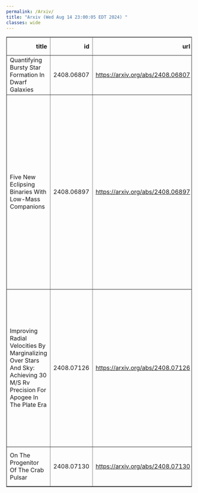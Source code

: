 ```yaml
---
permalink: /Arxiv/
title: "Arxiv (Wed Aug 14 23:00:05 EDT 2024) "
classes: wide
---
```

<table border="1" class="dataframe">
  <thead>
    <tr style="text-align: right;">
      <th>title</th>
      <th>id</th>
      <th>url</th>
      <th>authors</th>
      <th>Local Authors</th>
    </tr>
  </thead>
  <tbody>
    <tr>
      <td>Quantifying Bursty Star Formation In Dwarf Galaxies</td>
      <td>2408.06807</td>
      <td><a href="https://arxiv.org/abs/2408.06807" target="_blank">https://arxiv.org/abs/2408.06807</a></td>
      <td>Yuan-Sen Ting, Alexander P. Ji</td>
      <td>Yuan-Sen Ting</td>
    </tr>
    <tr>
      <td>Five New Eclipsing Binaries With Low-Mass Companions</td>
      <td>2408.06897</td>
      <td><a href="https://arxiv.org/abs/2408.06897" target="_blank">https://arxiv.org/abs/2408.06897</a></td>
      <td>J. Lipták, M. Skarka, E. Guenther, P. Chaturvedi, M. Vítková, R. Karjalainen, J. Šubjak, A. Hatzes, A. Bieryla, D. Gandolfi, S. H. Albrecht, P. G. Beck, H. J. Deeg, M. E. Everett, J. Higuera, D. Jones, S. Mathur, Y. G. Patel, C. M. Persson, S. Redfield, P. Kabáth</td>
      <td>Smita Mathur</td>
    </tr>
    <tr>
      <td>Improving Radial Velocities By Marginalizing Over Stars And Sky:   Achieving 30 M/S Rv Precision For Apogee In The Plate Era</td>
      <td>2408.07126</td>
      <td><a href="https://arxiv.org/abs/2408.07126" target="_blank">https://arxiv.org/abs/2408.07126</a></td>
      <td>Andrew K. Saydjari, Douglas P. Finkbeiner, Adam J. Wheeler, Jon A. Holtzman, John C. Wilson, Andrew R. Casey, Sophia Sánchez-Maes, Joel R. Brownstein, David W. Hogg, Michael R. Blanton</td>
      <td>Adam Wheeler</td>
    </tr>
    <tr>
      <td>On The Progenitor Of The Crab Pulsar</td>
      <td>2408.07130</td>
      <td><a href="https://arxiv.org/abs/2408.07130" target="_blank">https://arxiv.org/abs/2408.07130</a></td>
      <td>Elvira Cruz-Cruz, Christopher S. Kochanek</td>
      <td>Christopher Kochanek, Elvira Cruz-Cruz</td>
    </tr>
  </tbody>
</table>